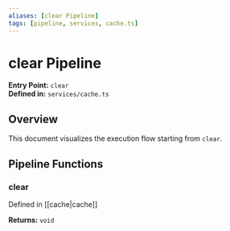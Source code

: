 ```yaml
---
aliases: [clear Pipeline]
tags: [pipeline, services, cache.ts]
---
```


# clear Pipeline

**Entry Point:** `clear`  
**Defined in:** `services/cache.ts`  

## Overview

This document visualizes the execution flow starting from `clear`.

## Pipeline Functions

### clear

Defined in [[cache|cache]]

**Returns:** `void`

